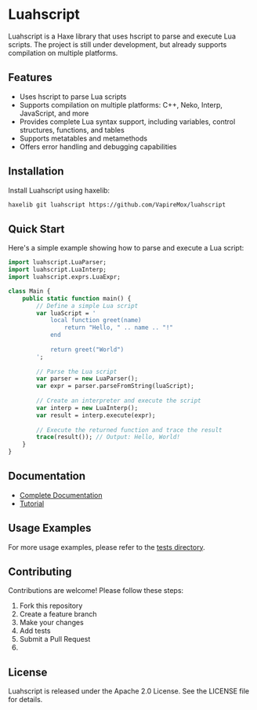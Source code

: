 # Luahscript

Luahscript is a Haxe library that uses hscript to parse and execute Lua scripts. The project is still under development, but already supports compilation on multiple platforms.

## Features

- Uses hscript to parse Lua scripts
- Supports compilation on multiple platforms: C++, Neko, Interp, JavaScript, and more
- Provides complete Lua syntax support, including variables, control structures, functions, and tables
- Supports metatables and metamethods
- Offers error handling and debugging capabilities

## Installation

Install Luahscript using haxelib:

```bash
haxelib git luahscript https://github.com/VapireMox/luahscript
```

## Quick Start

Here's a simple example showing how to parse and execute a Lua script:

```haxe
import luahscript.LuaParser;
import luahscript.LuaInterp;
import luahscript.exprs.LuaExpr;

class Main {
    public static function main() {
        // Define a simple Lua script
        var luaScript = '
            local function greet(name)
                return "Hello, " .. name .. "!"
            end
            
            return greet("World")
        ';
        
        // Parse the Lua script
        var parser = new LuaParser();
        var expr = parser.parseFromString(luaScript);
        
        // Create an interpreter and execute the script
        var interp = new LuaInterp();
        var result = interp.execute(expr);
        
        // Execute the returned function and trace the result
        trace(result()); // Output: Hello, World!
    }
}
```

## Documentation

- [Complete Documentation](./DOCUMENTATION.md)
- [Tutorial](./TUTORIAL.md)

## Usage Examples

For more usage examples, please refer to the [tests directory](./tests).

## Contributing

Contributions are welcome! Please follow these steps:

1. Fork this repository
2. Create a feature branch
3. Make your changes
4. Add tests
5. Submit a Pull Request
6. 
## License

Luahscript is released under the Apache 2.0 License. See the LICENSE file for details.
